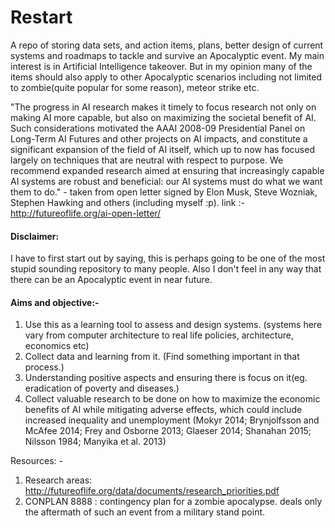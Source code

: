 # Restart

A repo of storing data sets, and action items, plans, better design of current systems and roadmaps to tackle and survive an Apocalyptic event. My main interest is in Artificial Intelligence takeover. But in my opinion many of the items should also apply to other Apocalyptic scenarios including not limited to zombie(quite popular for some reason), meteor strike etc.

"The progress in AI research makes it timely to focus research not only on making AI more capable, but also on maximizing the societal benefit of AI. Such considerations motivated the AAAI 2008-09 Presidential Panel on Long-Term AI Futures and other projects on AI impacts, and constitute a significant expansion of the field of AI itself, which up to now has focused largely on techniques that are neutral with respect to purpose. We recommend expanded research aimed at ensuring that increasingly capable AI systems are robust and beneficial: our AI systems must do what we want them to do." - taken from open letter signed by Elon Musk, Steve Wozniak, Stephen Hawking and others (including myself :p). link :- http://futureoflife.org/ai-open-letter/

#### Disclaimer:
I have to first start out by saying, this is perhaps going to be one of the most stupid sounding repository to many people. Also I don't feel in any way that there can be an Apocalyptic event in near future.

#### Aims and objective:-
1. Use this as a learning tool to assess and design systems. (systems here vary from computer architecture to real life policies, architecture, economics etc)
2. Collect data and learning from it. (Find something important in that process.)
3. Understanding positive aspects and ensuring there is focus on it(eg. eradication of poverty and diseases.)
4. Collect valuable research to be done on how to maximize the economic benefits of AI while mitigating adverse effects, which could include increased inequality and unemployment (Mokyr 2014; Brynjolfsson and McAfee 2014; Frey and Osborne 2013; Glaeser 2014; Shanahan 2015; Nilsson 1984; Manyika et al. 2013)


Resources: -

1. Research areas: http://futureoflife.org/data/documents/research_priorities.pdf
2. CONPLAN 8888 : contingency plan for a zombie apocalypse.
      deals only the aftermath of such an event from a military stand point.
